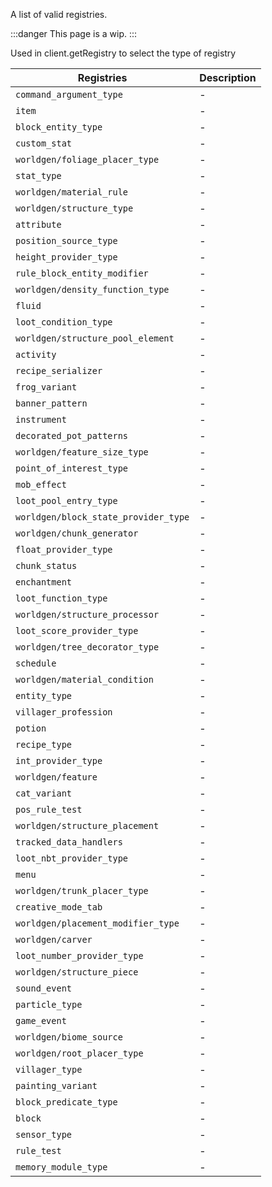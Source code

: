 A list of valid registries.

:::danger
This page is a wip.
:::

Used in client.getRegistry to select the type of registry

| Registries                           | Description |
| ------------------------------------ | ----------- |
| `command_argument_type`              | -           |
| `item`                               | -           |
| `block_entity_type`                  | -           |
| `custom_stat`                        | -           |
| `worldgen/foliage_placer_type`       | -           |
| `stat_type`                          | -           |
| `worldgen/material_rule`             | -           |
| `worldgen/structure_type`            | -           |
| `attribute`                          | -           |
| `position_source_type`               | -           |
| `height_provider_type`               | -           |
| `rule_block_entity_modifier`         | -           |
| `worldgen/density_function_type`     | -           |
| `fluid`                              | -           |
| `loot_condition_type`                | -           |
| `worldgen/structure_pool_element`    | -           |
| `activity`                           | -           |
| `recipe_serializer`                  | -           |
| `frog_variant`                       | -           |
| `banner_pattern`                     | -           |
| `instrument`                         | -           |
| `decorated_pot_patterns`             | -           |
| `worldgen/feature_size_type`         | -           |
| `point_of_interest_type`             | -           |
| `mob_effect`                         | -           |
| `loot_pool_entry_type`               | -           |
| `worldgen/block_state_provider_type` | -           |
| `worldgen/chunk_generator`           | -           |
| `float_provider_type`                | -           |
| `chunk_status`                       | -           |
| `enchantment`                        | -           |
| `loot_function_type`                 | -           |
| `worldgen/structure_processor`       | -           |
| `loot_score_provider_type`           | -           |
| `worldgen/tree_decorator_type`       | -           |
| `schedule`                           | -           |
| `worldgen/material_condition`        | -           |
| `entity_type`                        | -           |
| `villager_profession`                | -           |
| `potion`                             | -           |
| `recipe_type`                        | -           |
| `int_provider_type`                  | -           |
| `worldgen/feature`                   | -           |
| `cat_variant`                        | -           |
| `pos_rule_test`                      | -           |
| `worldgen/structure_placement`       | -           |
| `tracked_data_handlers`              | -           |
| `loot_nbt_provider_type`             | -           |
| `menu`                               | -           |
| `worldgen/trunk_placer_type`         | -           |
| `creative_mode_tab`                  | -           |
| `worldgen/placement_modifier_type`   | -           |
| `worldgen/carver`                    | -           |
| `loot_number_provider_type`          | -           |
| `worldgen/structure_piece`           | -           |
| `sound_event`                        | -           |
| `particle_type`                      | -           |
| `game_event`                         | -           |
| `worldgen/biome_source`              | -           |
| `worldgen/root_placer_type`          | -           |
| `villager_type`                      | -           |
| `painting_variant`                   | -           |
| `block_predicate_type`               | -           |
| `block`                              | -           |
| `sensor_type`                        | -           |
| `rule_test`                          | -           |
| `memory_module_type`                 | -           |
